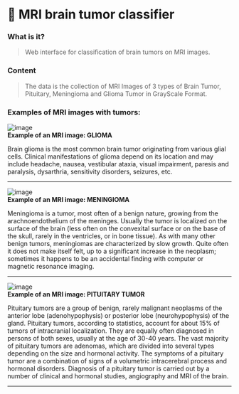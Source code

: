 # 🧠 MRI brain tumor classifier

### What is it?
> Web interface for classification of brain tumors on MRI images.

### Content
> The data is the collection of MRI Images of 3 types of Brain Tumor, Pituitary, Meningioma and Glioma Tumor in GrayScale Format.

### Examples of MRI images with tumors:
![image](https://i.ibb.co/LSwCS1B/Glioma.png) <br>
**Example of an MRI image: GLIOMA**

Brain glioma is the most common brain tumor originating from various glial cells. Clinical manifestations of glioma depend on its location and may include headache, nausea, vestibular ataxia, visual impairment, paresis and paralysis, dysarthria, sensitivity disorders, seizures, etc.

---

![image](https://i.ibb.co/QHH7xVN/Meningioma.png) <br>
**Example of an MRI image: MENINGIOMA**

Meningioma is a tumor, most often of a benign nature, growing from the arachnoendothelium of the meninges. Usually the tumor is localized on the surface of the brain (less often on the convexital surface or on the base of the skull, rarely in the ventricles, or in bone tissue). As with many other benign tumors, meningiomas are characterized by slow growth. Quite often it does not make itself felt, up to a significant increase in the neoplasm; sometimes it happens to be an accidental finding with computer or magnetic resonance imaging.

---

![image](https://i.ibb.co/CbvBTNv/Pituitary.png) <br>
**Example of an MRI image: PITUITARY TUMOR**

Pituitary tumors are a group of benign, rarely malignant neoplasms of the anterior lobe (adenohypophysis) or posterior lobe (neurohypophysis) of the gland. Pituitary tumors, according to statistics, account for about 15% of tumors of intracranial localization. They are equally often diagnosed in persons of both sexes, usually at the age of 30-40 years. The vast majority of pituitary tumors are adenomas, which are divided into several types depending on the size and hormonal activity. The symptoms of a pituitary tumor are a combination of signs of a volumetric intracerebral process and hormonal disorders. Diagnosis of a pituitary tumor is carried out by a number of clinical and hormonal studies, angiography and MRI of the brain.

---
